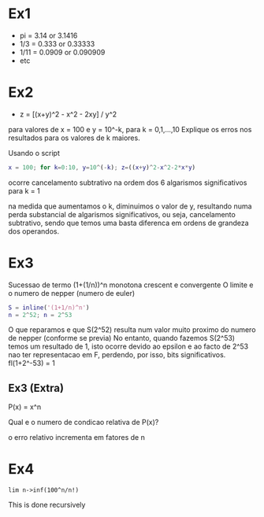 # Ex1
 - pi   = 3.14 or 3.1416
 - 1/3  = 0.333 or 0.33333
 - 1/11 = 0.0909 or 0.090909
 - etc

# Ex2

- z = [(x+y)^2 - x^2 - 2xy] / y^2

para valores de x = 100 e y = 10^-k, para k = 0,1,...,10
Explique os erros nos resultados para os valores de k maiores.


Usando o script 
```m
x = 100; for k=0:10, y=10^(-k); z=((x+y)^2-x^2-2*x*y)
```

ocorre cancelamento subtrativo na ordem dos 6 algarismos significativos para k = 1

na medida que aumentamos o k, diminuimos o valor de y, resultando numa perda substancial de algarismos
significativos, ou seja, cancelamento subtrativo, sendo que temos uma basta diferenca em ordens de grandeza
dos operandos.

# Ex3

Sucessao de termo (1+(1/n))^n monotona crescent e convergente
O limite e o numero de nepper (numero de euler)

```m
S = inline('(1+1/n)^n')
n = 2^52; n = 2^53
```
O que reparamos e que S(2^52) resulta num valor muito proximo do numero de nepper (conforme se previa)
No entanto, quando fazemos S(2^53) temos um resultado de 1, isto ocorre devido ao epsilon e ao facto de 2^53 nao
ter representacao em F, perdendo, por isso, bits significativos.
fl(1+2^-53) = 1

## Ex3 (Extra)

P(x) = x^n

Qual e o numero de condicao relativa de P(x)?

o erro relativo incrementa em fatores de n

# Ex4

```
lim n->inf(100^n/n!)
``` 
This is done recursively
